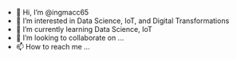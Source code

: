 - 👋 Hi, I’m @ingmacc65
- 👀 I’m interested in Data Science, IoT, and Digital Transformations
- 🌱 I’m currently learning Data Science, IoT
- 💞️ I’m looking to collaborate on ...
- 📫 How to reach me ...

<!---
ingmacc65/ingmacc65 is a ✨ special ✨ repository because its `README.md` (this file) appears on your GitHub profile.
You can click the Preview link to take a look at your changes.
--->
